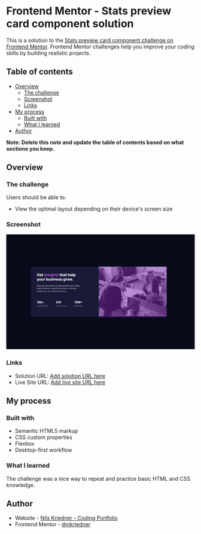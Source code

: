 # Frontend Mentor - Stats preview card component solution

This is a solution to the [Stats preview card component challenge on Frontend Mentor](https://www.frontendmentor.io/challenges/stats-preview-card-component-8JqbgoU62). Frontend Mentor challenges help you improve your coding skills by building realistic projects. 

## Table of contents

- [Overview](#overview)
  - [The challenge](#the-challenge)
  - [Screenshot](#screenshot)
  - [Links](#links)
- [My process](#my-process)
  - [Built with](#built-with)
  - [What I learned](#what-i-learned)
- [Author](#author)

**Note: Delete this note and update the table of contents based on what sections you keep.**

## Overview

### The challenge

Users should be able to:

- View the optimal layout depending on their device's screen size

### Screenshot

![Screenshot of site in Desktop view](./screenshot.jpg)

### Links

- Solution URL: [Add solution URL here](https://github.com/nkriedner/preview-card-challenge)
- Live Site URL: [Add live site URL here](https://nkriedner.github.io/preview-card-challenge/)

## My process

### Built with

- Semantic HTML5 markup
- CSS custom properties
- Flexbox
- Desktop-first workflow

### What I learned

The challenge was a nice way to repeat and practice basic HTML and CSS knowledge.

## Author

- Website - [Nils Kriedner - Coding Portfolio ](https://nils-kriedner-portfolio.herokuapp.com/)
- Frontend Mentor - [@nkriedner](https://www.frontendmentor.io/profile/nkriedner)

